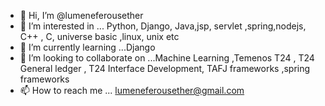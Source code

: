 - 👋 Hi, I’m @lumeneferousether
- 👀 I’m interested in ... Python, Django, Java,jsp, servlet ,spring,nodejs, C++ , C, universe basic ,linux, unix etc
- 🌱 I’m currently learning ...Django
- 💞️ I’m looking to collaborate on ...Machine Learning ,Temenos T24 , T24 General ledger , T24 Interface Development, TAFJ frameworks ,spring frameworks
- 📫 How to reach me ... lumeneferousether@gmail.com

<!---
lumeneferousether/lumeneferousether is a ✨ special ✨ repository because its `README.md` (this file) appears on your GitHub profile.
You can click the Preview link to take a look at your changes.
--->
